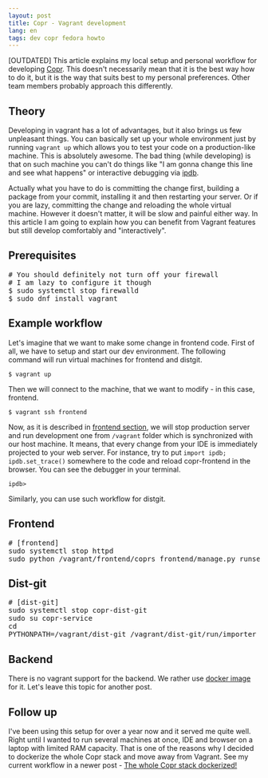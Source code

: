```yaml
---
layout: post
title: Copr - Vagrant development
lang: en
tags: dev copr fedora howto
---
```


[OUTDATED] This article explains my local setup and personal workflow for developing [Copr](http://copr.fedoraproject.org/). This doesn't necessarily mean that it is the best way how to do it, but it is the way that suits best to my personal preferences. Other team members probably approach this differently.


## Theory
Developing in vagrant has a lot of advantages, but it also brings us few unpleasant things. You can basically set up your whole environment just by running `vagrant up` which allows you to test your code on a production-like machine. This is absolutely awesome. The bad thing (while developing) is that on such machine you can't do things like "I am gonna change this line and see what happens" or interactive debugging via [ipdb](https://pypi.python.org/pypi/ipdb).

Actually what you have to do is committing the change first, building a package from your commit, installing it and then restarting your server. Or if you are lazy, committing the change and reloading the whole virtual machine. However it doesn't matter, it will be slow and painful either way. In this article I am going to explain how you can benefit from Vagrant features but still develop comfortably and "interactively".


## Prerequisites

<pre class="prettyprint">
# You should definitely not turn off your firewall
# I am lazy to configure it though
$ sudo systemctl stop firewalld
$ sudo dnf install vagrant
</pre>


## Example workflow

Let's imagine that we want to make some change in frontend code. First of all, we have to setup and start our dev environment. The following command will run virtual machines for frontend and distgit.

	$ vagrant up

Then we will connect to the machine, that we want to modify - in this case, frontend.

	$ vagrant ssh frontend

Now, as it is described in [frontend section](#Frontend), we will stop production server and run development one from `/vagrant` folder which is synchronized with our host machine. It means, that every change from your IDE is immediately projected to your web server. For instance, try to put `import ipdb; ipdb.set_trace()` somewhere to the code and reload copr-frontend in the browser. You can see the debugger in your terminal.

	ipdb>

Similarly, you can use such workflow for distgit.


<div id="Frontend"></div>

## Frontend

<pre class="prettyprint">
# [frontend]
sudo systemctl stop httpd
sudo python /vagrant/frontend/coprs_frontend/manage.py runserver -p 80 -h 0.0.0.0
</pre>


## Dist-git

<pre class="prettyprint">
# [dist-git]
sudo systemctl stop copr-dist-git
sudo su copr-service
cd
PYTHONPATH=/vagrant/dist-git /vagrant/dist-git/run/importer_runner.py
</pre>


## Backend

There is no vagrant support for the backend. We rather use [docker image](#) for it. Let's leave this topic for another post.


## Follow up

I've been using this setup for over a year now and it served me quite well. Right until I wanted to run several machines at once, IDE and browser on a laptop with limited RAM capacity. That is one of the reasons why I decided to dockerize the whole Copr stack and move away from Vagrant. See my current workflow in a newer post - [The whole Copr stack dockerized!](/posts/copr-stack-dockerized)
